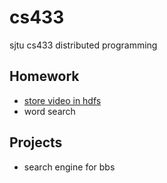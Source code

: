 # cs433

sjtu cs433 distributed programming

## Homework

- [store video in hdfs](hw/video_stream)
- word search

## Projects

- search engine for bbs